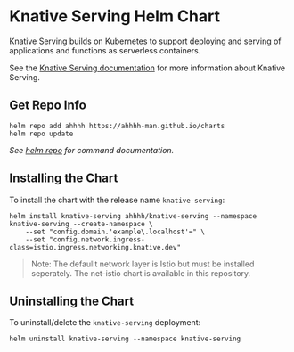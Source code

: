 # Knative Serving Helm Chart

Knative Serving builds on Kubernetes to support deploying and serving of applications and functions as serverless containers.

See the [Knative Serving documentation](https://knative.dev/docs/serving/) for more information about Knative Serving.

## Get Repo Info

```console
helm repo add ahhhh https://ahhhh-man.github.io/charts
helm repo update
```

_See [helm repo](https://helm.sh/docs/helm/helm_repo/) for command documentation._

## Installing the Chart

To install the chart with the release name `knative-serving`:

```console
helm install knative-serving ahhhh/knative-serving --namespace knative-serving --create-namespace \
    --set "config.domain.'example\.localhost'=" \
    --set "config.network.ingress-class=istio.ingress.networking.knative.dev"
```

> Note: The defaullt network layer is Istio but must be installed seperately. The net-istio chart is available in this repository.

## Uninstalling the Chart

To uninstall/delete the `knative-serving` deployment:

```console
helm uninstall knative-serving --namespace knative-serving
```
